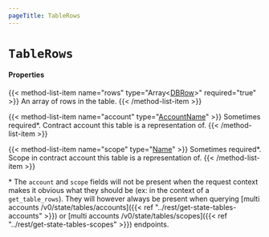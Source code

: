 ```yaml
---
pageTitle: TableRows
---
```


# `TableRows`

#### Properties

{{< method-list-item name="rows" type="Array&lt;[DBRow](/eosio/public-apis/reference/types/dbrow)&gt;" required="true" >}}
  An array of rows in the table.
{{< /method-list-item >}}

{{< method-list-item name="account" type="[AccountName](/eosio/public-apis/reference/types/accountname)" >}}
  Sometimes required*. Contract account this table is a representation of.
{{< /method-list-item >}}

{{< method-list-item name="scope" type="[Name](/eosio/public-apis/reference/types/name)" >}}
  Sometimes required*. Scope in contract account this table is a representation of.
{{< /method-list-item >}}

\* The `account` and `scope` fields will not be present when the request context makes it obvious what they should be (ex: in the context of a `get_table_rows`). They will however always be present when querying [multi accounts /v0/state/tables/accounts]({{< ref "../rest/get-state-tables-accounts" >}}) or [multi accounts /v0/state/tables/scopes]({{< ref "../rest/get-state-tables-scopes" >}}) endpoints.
